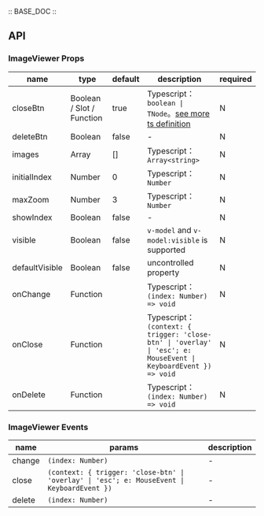 :: BASE_DOC ::

## API
### ImageViewer Props

name | type | default | description | required
-- | -- | -- | -- | --
closeBtn | Boolean / Slot / Function | true | Typescript：`boolean \| TNode`。[see more ts definition](https://github.com/Tencent/tdesign-mobile-vue/blob/develop/src/common.ts) | N
deleteBtn | Boolean | false | \- | N
images | Array | [] | Typescript：`Array<string>` | N
initialIndex | Number | 0 | Typescript：`Number` | N
maxZoom | Number | 3 | Typescript：`Number` | N
showIndex | Boolean | false | \- | N
visible | Boolean | false | `v-model` and `v-model:visible` is supported | N
defaultVisible | Boolean | false | uncontrolled property | N
onChange | Function |  | Typescript：`(index: Number) => void`<br/> | N
onClose | Function |  | Typescript：`(context: { trigger: 'close-btn' \| 'overlay' \| 'esc'; e: MouseEvent \| KeyboardEvent }) => void`<br/> | N
onDelete | Function |  | Typescript：`(index: Number) => void`<br/> | N

### ImageViewer Events

name | params | description
-- | -- | --
change | `(index: Number)` | \-
close | `(context: { trigger: 'close-btn' \| 'overlay' \| 'esc'; e: MouseEvent \| KeyboardEvent })` | \-
delete | `(index: Number)` | \-
